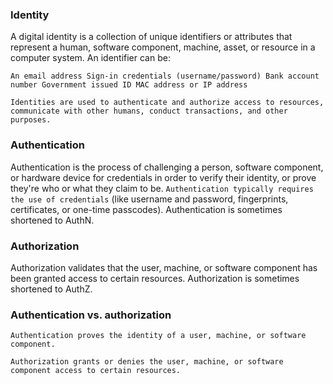 ### Identity
A digital identity is a collection of unique identifiers or attributes that represent a human, software component, machine, asset, or resource in a computer system. An identifier can be:

``An email address
Sign-in credentials (username/password)
Bank account number
Government issued ID
MAC address or IP address
``

``
Identities are used to authenticate and authorize access to resources, communicate with other humans, conduct transactions, and other purposes.
``

### Authentication
Authentication is the process of challenging a person, software component, or hardware device for credentials in order to verify their identity, or prove they're who or what they claim to be. ``Authentication typically requires the use of credentials`` (like username and password, fingerprints, certificates, or one-time passcodes). Authentication is sometimes shortened to AuthN.


### Authorization
Authorization validates that the user, machine, or software component has been granted access to certain resources. Authorization is sometimes shortened to AuthZ.

### Authentication vs. authorization

``Authentication proves the identity of a user, machine, or software component.``

``Authorization grants or denies the user, machine, or software component access to certain resources.``



